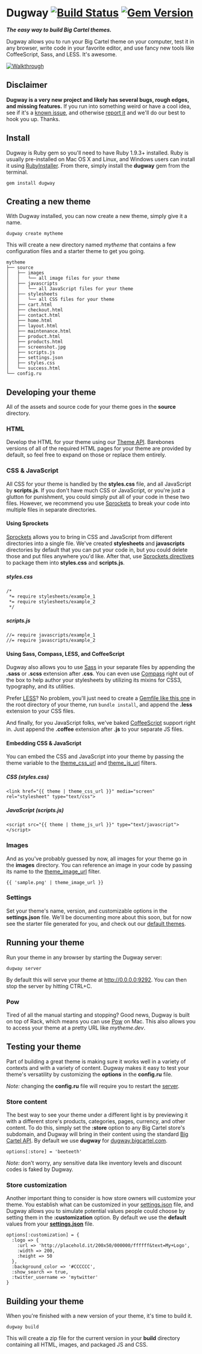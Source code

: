 # Dugway [![Build Status](https://travis-ci.org/bigcartel/dugway.png?branch=master)](https://travis-ci.org/bigcartel/dugway) [![Gem Version](https://badge.fury.io/rb/dugway.png)](http://badge.fury.io/rb/dugway)

**_The easy way to build Big Cartel themes._**

Dugway allows you to run your Big Cartel theme on your computer, test it in any browser, write code in your favorite editor, and use fancy new tools like CoffeeScript, Sass, and LESS. It's awesome.

[![Walkthrough](http://cl.ly/image/101e1z3Y3B1w/Screen%20Shot%202013-04-01%20at%205.04.40%20PM.png)](https://vimeo.com/bigcartel/dugway)

## Disclaimer

**Dugway is a very new project and likely has several bugs, rough edges, and missing features.** If you run into something weird or have a cool idea, see if it's a [known issue](https://github.com/bigcartel/dugway/issues), and otherwise [report it](https://github.com/bigcartel/dugway/issues/new) and we'll do our best to hook you up. Thanks.

## Install

Dugway is Ruby gem so you'll need to have Ruby 1.9.3+ installed. Ruby is usually pre-installed on Mac OS X and Linux, and Windows users can install it using [RubyInstaller](http://rubyinstaller.org). From there, simply install the **dugway** gem from the terminal.

    gem install dugway

## Creating a new theme

With Dugway installed, you can now create a new theme, simply give it a name.

    dugway create mytheme

This will create a new directory named *mytheme* that contains a few configuration files and a starter theme to get you going.

    mytheme
    ├── source
    │   ├── images
    │   │   └── all image files for your theme
    │   ├── javascripts
    │   │   └── all JavaScript files for your theme
    │   ├── stylesheets
    │   │   └── all CSS files for your theme
    │   ├── cart.html
    │   ├── checkout.html
    │   ├── contact.html
    │   ├── home.html
    │   ├── layout.html
    │   ├── maintenance.html
    │   ├── product.html
    │   ├── products.html
    │   ├── screenshot.jpg
    │   ├── scripts.js
    │   ├── settings.json
    │   ├── styles.css
    │   └── success.html
    └── config.ru


## Developing your theme

All of the assets and source code for your theme goes in the **source** directory.

### HTML

Develop the HTML for your theme using our [Theme API](http://help.bigcartel.com/customer/portal/articles/772788-creating-a-custom-theme). Barebones versions of all of the required HTML pages for your theme are provided by default, so feel free to expand on those or replace them entirely.

### CSS & JavaScript

All CSS for your theme is handled by the **styles.css** file, and all JavaScript by **scripts.js**. If you don't have much CSS or JavaScript, or you're just a glutton for punishment, you could simply put all of your code in these two files. However, we recommend you use [Sprockets](http://getsprockets.org) to break your code into multiple files in separate directories.

#### Using Sprockets

[Sprockets](http://getsprockets.org) allows you to bring in CSS and JavaScript from different directories into a single file. We've created **stylesheets** and **javascripts** directories by default that you can put your code in, but you could delete those and put files anywhere you'd like. After that, use [Sprockets directives](https://github.com/sstephenson/sprockets#the-directive-processor) to package them into **styles.css** and **scripts.js**.

##### styles.css

    /*
     *= require stylesheets/example_1
     *= require stylesheets/example_2
     */

##### scripts.js

    //= require javascripts/example_1
    //= require javascripts/example_2

#### Using Sass, Compass, LESS, and CoffeeScript

Dugway also allows you to use [Sass](http://sass-lang.com) in your separate files by appending the **.sass** or **.scss** extension after **.css**. You can even use [Compass](http://compass-style.org/) right out of the box to help author your stylesheets by utilizing its mixins for CSS3, typography, and its utilities.

Prefer [LESS](http://lesscss.org)? No problem, you'll just need to create a [Gemfile like this one](https://gist.github.com/ihearithurts/5569898) in the root directory of your theme, run ```bundle install```, and append the **.less** extension to your CSS files.

And finally, for you JavaScript folks, we've baked [CoffeeScript](http://coffeescript.org) support right in. Just append the **.coffee** extension after **.js** to your separate JS files.

#### Embedding CSS & JavaScript

You can embed the CSS and JavaScript into your theme by passing the theme variable to the [theme_css_url](http://help.bigcartel.com/customer/portal/articles/772749-filters#url) and [theme_js_url](http://help.bigcartel.com/customer/portal/articles/772749-filters#url) filters.

##### CSS (styles.css)

    <link href="{{ theme | theme_css_url }}" media="screen" rel="stylesheet" type="text/css">

##### JavaScript (scripts.js)

    <script src="{{ theme | theme_js_url }}" type="text/javascript"></script>

### Images

And as you've probably guessed by now, all images for your theme go in the **images** directory. You can reference an image in your code by passing its name to the [theme_image_url](http://help.bigcartel.com/customer/portal/articles/772749-filters#url) filter.

    {{ 'sample.png' | theme_image_url }}

### Settings

Set your theme's name, version, and customizable options in the **settings.json** file. We'll be documenting more about this soon, but for now see the starter file generated for you, and check out our [default themes](https://github.com/bigcartel-themes).

## Running your theme

Run your theme in any browser by starting the Dugway server:

    dugway server

By default this will serve your theme at http://0.0.0.0:9292. You can then stop the server by hitting CTRL+C.

### Pow

Tired of all the manual starting and stopping? Good news, Dugway is built on top of Rack, which means you can use [Pow](http://pow.cx) on Mac. This also allows you to access your theme at a pretty URL like _mytheme.dev_.

## Testing your theme

Part of building a great theme is making sure it works well in a variety of contexts and with a variety of content. Dugway makes it easy to test your theme's versatility by customizing the **options** in the **config.ru** file.

*Note:* changing the **config.ru** file will require you to restart the [server](#running-your-theme).

### Store content

The best way to see your theme under a different light is by previewing it with a different store's products, categories, pages, currency, and other content. To do this, simply set the **:store** option to any Big Cartel store's subdomain, and Dugway will bring in their content using the standard [Big Cartel API](http://help.bigcartel.com/customer/portal/articles/772771-api). By default we use **dugway** for [dugway.bigcartel.com](http://dugway.bigcartel.com).

    options[:store] = 'beeteeth'

*Note:* don't worry, any sensitive data like inventory levels and discount codes is faked by Dugway.

### Store customization

Another important thing to consider is how store owners will customize your theme. You establish what can be customized in your [settings.json](#settings) file, and Dugway allows you to simulate potential values people could choose by setting them in the **:customization** option. By default we use the **default** values from your **[settings.json](#settings)** file.

    options[:customization] = {
      :logo => {
        :url => 'http://placehold.it/200x50/000000/ffffff&text=My+Logo',
        :width => 200,
        :height => 50
      },
      :background_color => '#CCCCCC',
      :show_search => true,
      :twitter_username => 'mytwitter'
    }

## Building your theme

When you're finished with a new version of your theme, it's time to build it.

    dugway build

This will create a zip file for the current version in your **build** directory containing all HTML, images, and packaged JS and CSS.
